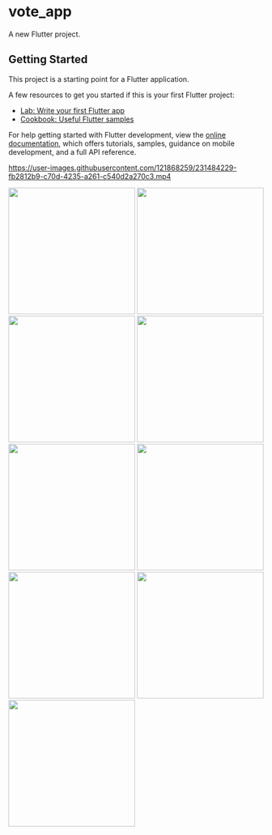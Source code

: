 # vote_app

A new Flutter project.

## Getting Started

This project is a starting point for a Flutter application.

A few resources to get you started if this is your first Flutter project:

- [Lab: Write your first Flutter app](https://docs.flutter.dev/get-started/codelab)
- [Cookbook: Useful Flutter samples](https://docs.flutter.dev/cookbook)

For help getting started with Flutter development, view the
[online documentation](https://docs.flutter.dev/), which offers tutorials,
samples, guidance on mobile development, and a full API reference.

https://user-images.githubusercontent.com/121868259/231484229-fb2812b9-c70d-4235-a261-c540d2a270c3.mp4

<img src="https://user-images.githubusercontent.com/121868259/231273479-d6a3cc3a-1625-4285-aad2-d9a53a008a36.jpeg" width="250px">
<img src="https://user-images.githubusercontent.com/121868259/231273535-0fc5351b-0324-4b25-acb2-0a38cb37cda8.jpeg" width="250px">
<img src="https://user-images.githubusercontent.com/121868259/231273553-a083d263-b127-4ba4-9510-9f07170f74d7.jpeg" width="250px">
<img src="https://user-images.githubusercontent.com/121868259/231273567-f9931b03-d0ea-4e56-adcf-c0efe7924183.jpeg" width="250px">
<img src="https://user-images.githubusercontent.com/121868259/231273656-e4b3b2da-3a45-4147-b4cc-b559f4f3d9cc.jpeg" width="250px">
<img src="https://user-images.githubusercontent.com/121868259/231273683-14846836-6174-4a79-815d-3d45e543b7df.jpeg" width="250px">
<img src="https://user-images.githubusercontent.com/121868259/231273718-bb3d2938-e7b8-4aed-b52e-adec15bb1bbd.jpeg" width="250px">
<img src="https://user-images.githubusercontent.com/121868259/231484175-e44627ae-4c99-4b0b-9d3c-ce0d9a9bbe56.jpeg" width="250px">
<img src="https://user-images.githubusercontent.com/121868259/231484197-a5b7f6c1-6d7e-4e88-9967-2d591b3fff70.jpeg" width="250px">
